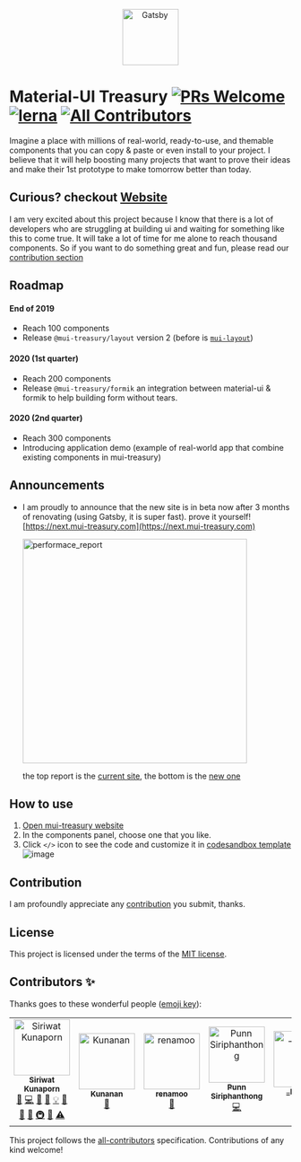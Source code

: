 <p align="center">
  <a href="https://www.gatsbyjs.org">
    <img alt="Gatsby" src="https://user-images.githubusercontent.com/18292247/65975821-6361e500-e499-11e9-94a4-02aef55c2c23.png" width="100" />
  </a>
</p>

# Material-UI Treasury [![PRs Welcome](https://img.shields.io/badge/PRs-welcome-green.svg)](https://github.com/siriwatknp/mui-treasury-next/pulls) [![lerna](https://img.shields.io/badge/maintained%20with-lerna-cc00ff.svg)](https://lerna.js.org/) <!-- ALL-CONTRIBUTORS-BADGE:START - Do not remove or modify this section -->[![All Contributors](https://img.shields.io/badge/all_contributors-7-orange.svg?style=flat-square)](#contributors-)<!-- ALL-CONTRIBUTORS-BADGE:END -->

Imagine a place with millions of real-world, ready-to-use, and themable components that you can copy & paste or even install to your project. I believe that it will help boosting many projects that want to prove their ideas and make their 1st prototype to make tomorrow better than today.
## Curious? checkout [Website](https://mui-treasury.com)

I am very excited about this project because I know that there is a lot of developers who are struggling at building ui and waiting for something like this to come true. It will take a lot of time for me alone to reach thousand components. So if you want to do something great and fun, please read our [contribution section](#Contribution)

## Roadmap
#### End of 2019
- Reach 100 components
- Release `@mui-treasury/layout` version 2 (before is [`mui-layout`](https://github.com/siriwatknp/mui-layout)) 

#### 2020 (1st quarter)
- Reach 200 components
- Release `@mui-treasury/formik` an integration between material-ui & formik to help building form without tears.

#### 2020 (2nd quarter)
- Reach 300 components
- Introducing application demo (example of real-world app that combine existing components in mui-treasury)

## Announcements

- I am proudly to announce that the new site is in beta now after 3 months of renovating (using Gatsby, it is super fast). prove it yourself! [https://next.mui-treasury.com](https://next.mui-treasury.com)

    <img alt="performace_report" src="https://user-images.githubusercontent.com/18292247/65976784-e2a3e880-e49a-11e9-82e7-b747a1bd2776.png" width="400" />
    
    the top report is the [current site](https://mui-treasury.com), the bottom is the [new one](https://next.mui-treasury.com)

## How to use

1. [Open mui-treasury website](https://mui-treasury.com)
2. In the components panel, choose one that you like.
3. Click `</>` icon to see the code and customize it in [codesandbox template](https://codesandbox.io/s/mui-treasury-demo-template-3i5hn)
![image](https://user-images.githubusercontent.com/18292247/68522873-7317e900-02e3-11ea-922f-3598828a2481.png)


## Contribution

I am profoundly appreciate any [contribution](/.github/CONTRIBUTING.md) you submit, thanks.

## License

This project is licensed under the terms of the
[MIT license](/LICENSE).

## Contributors ✨

Thanks goes to these wonderful people ([emoji key](https://allcontributors.org/docs/en/emoji-key)):

<!-- ALL-CONTRIBUTORS-LIST:START - Do not remove or modify this section -->
<!-- prettier-ignore-start -->
<!-- markdownlint-disable -->
<table>
  <tr>
    <td align="center"><a href="https://github.com/siriwatknp"><img src="https://avatars2.githubusercontent.com/u/18292247?v=4" width="100px;" alt="Siriwat Kunaporn"/><br /><sub><b>Siriwat Kunaporn</b></sub></a><br /><a href="#design-siriwatknp" title="Design">🎨</a> <a href="https://github.com/siriwatknp/mui-treasury/commits?author=siriwatknp" title="Code">💻</a> <a href="https://github.com/siriwatknp/mui-treasury/issues?q=author%3Asiriwatknp" title="Bug reports">🐛</a> <a href="https://github.com/siriwatknp/mui-treasury/commits?author=siriwatknp" title="Documentation">📖</a> <a href="#example-siriwatknp" title="Examples">💡</a> <a href="#ideas-siriwatknp" title="Ideas, Planning, & Feedback">🤔</a> <a href="#projectManagement-siriwatknp" title="Project Management">📆</a> <a href="#maintenance-siriwatknp" title="Maintenance">🚧</a> <a href="#infra-siriwatknp" title="Infrastructure (Hosting, Build-Tools, etc)">🚇</a> <a href="https://github.com/siriwatknp/mui-treasury/pulls?q=is%3Apr+reviewed-by%3Asiriwatknp" title="Reviewed Pull Requests">👀</a> <a href="https://github.com/siriwatknp/mui-treasury/commits?author=siriwatknp" title="Tests">⚠️</a></td>
    <td align="center"><a href="https://www.facebook.com/kunanan.tassuwan"><img src="https://avatars2.githubusercontent.com/u/16300114?v=4" width="100px;" alt="Kunanan"/><br /><sub><b>Kunanan</b></sub></a><br /><a href="#tool-futurouz" title="Tools">🔧</a></td>
    <td align="center"><a href="https://renamoo-portfolio.netlify.com"><img src="https://avatars2.githubusercontent.com/u/41532275?v=4" width="100px;" alt="renamoo"/><br /><sub><b>renamoo</b></sub></a><br /><a href="https://github.com/siriwatknp/mui-treasury/commits?author=renamoo" title="Documentation">📖</a></td>
    <td align="center"><a href="https://p-siriphanthong.github.io/"><img src="https://avatars2.githubusercontent.com/u/29949429?v=4" width="100px;" alt="Punn Siriphanthong"/><br /><sub><b>Punn Siriphanthong</b></sub></a><br /><a href="https://github.com/siriwatknp/mui-treasury/commits?author=p-siriphanthong" title="Code">💻</a></td>
    <td align="center"><a href="https://borbier.com/"><img src="https://avatars3.githubusercontent.com/u/14361087?v=4" width="100px;" alt="_borBier"/><br /><sub><b>_borBier</b></sub></a><br /><a href="https://github.com/siriwatknp/mui-treasury/commits?author=borbier" title="Code">💻</a></td>
    <td align="center"><a href="https://github.com/bokherus"><img src="https://avatars0.githubusercontent.com/u/9125776?v=4" width="100px;" alt="Thongrapee Panyapatiphan"/><br /><sub><b>Thongrapee Panyapatiphan</b></sub></a><br /><a href="https://github.com/siriwatknp/mui-treasury/commits?author=bokherus" title="Code">💻</a></td>
    <td align="center"><a href="https://github.com/Kijpokin"><img src="https://avatars0.githubusercontent.com/u/37680525?v=4" width="100px;" alt="Kijpokin"/><br /><sub><b>Kijpokin</b></sub></a><br /><a href="https://github.com/siriwatknp/mui-treasury/commits?author=Kijpokin" title="Code">💻</a></td>
  </tr>
</table>

<!-- markdownlint-enable -->
<!-- prettier-ignore-end -->
<!-- ALL-CONTRIBUTORS-LIST:END -->

This project follows the [all-contributors](https://github.com/all-contributors/all-contributors) specification. Contributions of any kind welcome!
